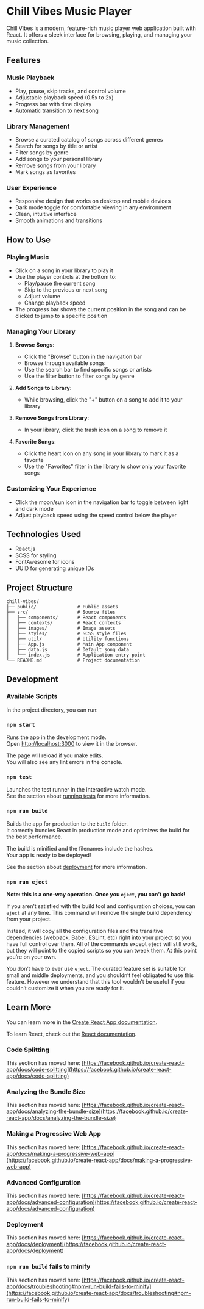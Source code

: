 # Chill Vibes Music Player

Chill Vibes is a modern, feature-rich music player web application built with React. It offers a sleek interface for browsing, playing, and managing your music collection.

## Features

### Music Playback

- Play, pause, skip tracks, and control volume
- Adjustable playback speed (0.5x to 2x)
- Progress bar with time display
- Automatic transition to next song

### Library Management

- Browse a curated catalog of songs across different genres
- Search for songs by title or artist
- Filter songs by genre
- Add songs to your personal library
- Remove songs from your library
- Mark songs as favorites

### User Experience

- Responsive design that works on desktop and mobile devices
- Dark mode toggle for comfortable viewing in any environment
- Clean, intuitive interface
- Smooth animations and transitions

## How to Use

### Playing Music

- Click on a song in your library to play it
- Use the player controls at the bottom to:
  - Play/pause the current song
  - Skip to the previous or next song
  - Adjust volume
  - Change playback speed
- The progress bar shows the current position in the song and can be clicked to jump to a specific position

### Managing Your Library

1. **Browse Songs**:

   - Click the "Browse" button in the navigation bar
   - Browse through available songs
   - Use the search bar to find specific songs or artists
   - Use the filter button to filter songs by genre

2. **Add Songs to Library**:

   - While browsing, click the "+" button on a song to add it to your library

3. **Remove Songs from Library**:

   - In your library, click the trash icon on a song to remove it

4. **Favorite Songs**:
   - Click the heart icon on any song in your library to mark it as a favorite
   - Use the "Favorites" filter in the library to show only your favorite songs

### Customizing Your Experience

- Click the moon/sun icon in the navigation bar to toggle between light and dark mode
- Adjust playback speed using the speed control below the player

## Technologies Used

- React.js
- SCSS for styling
- FontAwesome for icons
- UUID for generating unique IDs

## Project Structure

```
chill-vibes/
├── public/               # Public assets
├── src/                  # Source files
│   ├── components/       # React components
│   ├── contexts/         # React contexts
│   ├── images/           # Image assets
│   ├── styles/           # SCSS style files
│   ├── util/             # Utility functions
│   ├── App.js            # Main App component
│   ├── data.js           # Default song data
│   └── index.js          # Application entry point
└── README.md             # Project documentation
```

## Development

### Available Scripts

In the project directory, you can run:

### `npm start`

Runs the app in the development mode.\
Open [http://localhost:3000](http://localhost:3000) to view it in the browser.

The page will reload if you make edits.\
You will also see any lint errors in the console.

### `npm test`

Launches the test runner in the interactive watch mode.\
See the section about [running tests](https://facebook.github.io/create-react-app/docs/running-tests) for more information.

### `npm run build`

Builds the app for production to the `build` folder.\
It correctly bundles React in production mode and optimizes the build for the best performance.

The build is minified and the filenames include the hashes.\
Your app is ready to be deployed!

See the section about [deployment](https://facebook.github.io/create-react-app/docs/deployment) for more information.

### `npm run eject`

**Note: this is a one-way operation. Once you `eject`, you can’t go back!**

If you aren’t satisfied with the build tool and configuration choices, you can `eject` at any time. This command will remove the single build dependency from your project.

Instead, it will copy all the configuration files and the transitive dependencies (webpack, Babel, ESLint, etc) right into your project so you have full control over them. All of the commands except `eject` will still work, but they will point to the copied scripts so you can tweak them. At this point you’re on your own.

You don’t have to ever use `eject`. The curated feature set is suitable for small and middle deployments, and you shouldn’t feel obligated to use this feature. However we understand that this tool wouldn’t be useful if you couldn’t customize it when you are ready for it.

## Learn More

You can learn more in the [Create React App documentation](https://facebook.github.io/create-react-app/docs/getting-started).

To learn React, check out the [React documentation](https://reactjs.org/).

### Code Splitting

This section has moved here: [https://facebook.github.io/create-react-app/docs/code-splitting](https://facebook.github.io/create-react-app/docs/code-splitting)

### Analyzing the Bundle Size

This section has moved here: [https://facebook.github.io/create-react-app/docs/analyzing-the-bundle-size](https://facebook.github.io/create-react-app/docs/analyzing-the-bundle-size)

### Making a Progressive Web App

This section has moved here: [https://facebook.github.io/create-react-app/docs/making-a-progressive-web-app](https://facebook.github.io/create-react-app/docs/making-a-progressive-web-app)

### Advanced Configuration

This section has moved here: [https://facebook.github.io/create-react-app/docs/advanced-configuration](https://facebook.github.io/create-react-app/docs/advanced-configuration)

### Deployment

This section has moved here: [https://facebook.github.io/create-react-app/docs/deployment](https://facebook.github.io/create-react-app/docs/deployment)

### `npm run build` fails to minify

This section has moved here: [https://facebook.github.io/create-react-app/docs/troubleshooting#npm-run-build-fails-to-minify](https://facebook.github.io/create-react-app/docs/troubleshooting#npm-run-build-fails-to-minify)
